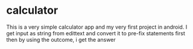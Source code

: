 # calculator
This is a very simple calculator app and my very first project in android. I get input as string from edittext and convert it to pre-fix statements first then by using the outcome, i get the answer
